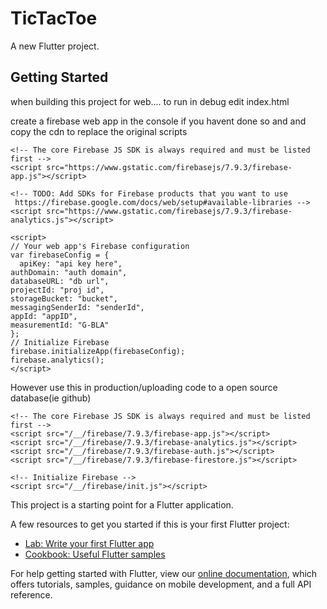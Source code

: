 # TicTacToe

A new Flutter project.

## Getting Started

when building this project for web....
to run in debug edit index.html

create a firebase web app in the console if you havent done so and and copy the cdn to replace the original scripts

    <!-- The core Firebase JS SDK is always required and must be listed first -->
    <script src="https://www.gstatic.com/firebasejs/7.9.3/firebase-app.js"></script>
    
    <!-- TODO: Add SDKs for Firebase products that you want to use
     https://firebase.google.com/docs/web/setup#available-libraries -->
    <script src="https://www.gstatic.com/firebasejs/7.9.3/firebase-analytics.js"></script>

    <script>
    // Your web app's Firebase configuration
    var firebaseConfig = {
      apiKey: "api key here",
    authDomain: "auth domain",
    databaseURL: "db url",
    projectId: "proj id",
    storageBucket: "bucket",
    messagingSenderId: "senderId",
    appId: "appID",
    measurementId: "G-BLA"
    };
    // Initialize Firebase
    firebase.initializeApp(firebaseConfig);
    firebase.analytics();
    </script>
	
However use this in production/uploading code to a open source database(ie github)

    <!-- The core Firebase JS SDK is always required and must be listed first -->
    <script src="/__/firebase/7.9.3/firebase-app.js"></script>
    <script src="/__/firebase/7.9.3/firebase-analytics.js"></script>
    <script src="/__/firebase/7.9.3/firebase-auth.js"></script>
    <script src="/__/firebase/7.9.3/firebase-firestore.js"></script>

    <!-- Initialize Firebase -->
    <script src="/__/firebase/init.js"></script>	


This project is a starting point for a Flutter application.

A few resources to get you started if this is your first Flutter project:

- [Lab: Write your first Flutter app](https://flutter.dev/docs/get-started/codelab)
- [Cookbook: Useful Flutter samples](https://flutter.dev/docs/cookbook)

For help getting started with Flutter, view our
[online documentation](https://flutter.dev/docs), which offers tutorials,
samples, guidance on mobile development, and a full API reference.
